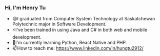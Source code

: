 ### Hi, I'm Henry Tu

- 😄I graduated from Computer System Technology at Saskatchewan Polytechnic major in Software Development.
- ⚡I've been trained in using Java and C# in both web and mobile development.
- 🌱I'm currently learning Python, React Native and PHP.
- 📫How to reach me: https://www.linkedin.com/in/hungtu2912/

<!--
**HenryTu2912/HenryTu2912** is a ✨ _special_ ✨ repository because its `README.md` (this file) appears on your GitHub profile.

Here are some ideas to get you started:

- 🔭 I’m currently working on ...
- 🌱 I’m currently learning ...
- 👯 I’m looking to collaborate on ...
- 🤔 I’m looking for help with ...
- 💬 Ask me about ...
- 📫 How to reach me: ...
- 😄 Pronouns: ...
- ⚡ Fun fact: ...
-->
